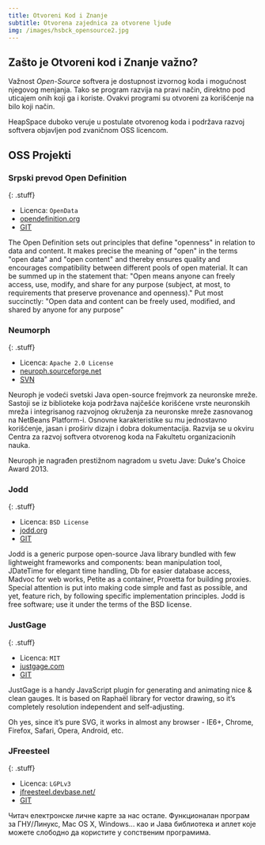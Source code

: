 ```yaml
---
title: Otvoreni Kod i Znanje
subtitle: Otvorena zajednica za otvorene ljude
img: /images/hsbck_opensource2.jpg
---
```


## Zašto je Otvoreni kod i Znanje važno?

Važnost _Open-Source_ softvera je dostupnost izvornog koda i mogućnost
njegovog menjanja. Tako se program razvija na pravi način, direktno
pod uticajem onih koji ga i koriste. Ovakvi programi su otvoreni za
korišćenje na bilo koji način.

HeapSpace duboko veruje u postulate otvorenog koda i podržava razvoj
softvera objavljen pod zvaničnom OSS licencom.

## OSS Projekti

### Srpski prevod Open Definition
{: .stuff}

+ Licenca: `OpenData`
+ [opendefinition.org](http://opendefinition.org/)
+ [GIT](https://github.com/HeapSpace/opendefinition)

The Open Definition sets out principles that define "openness" in relation to data and content.
It makes precise the meaning of "open" in the terms "open data" and "open content" and thereby ensures quality and encourages compatibility between different pools of open material.
It can be summed up in the statement that:
"Open means anyone can freely access, use, modify, and share for any purpose (subject, at most, to requirements that preserve provenance and openness)."
Put most succinctly:
"Open data and content can be freely used, modified, and shared by anyone for any purpose"


### Neumorph
{: .stuff}

+ Licenca: `Apache 2.0 License`
+ [neuroph.sourceforge.net](http://neuroph.sourceforge.net)
+ [SVN](http://sourceforge.net/p/neuroph/code/HEAD/tree/)

Neuroph je vodeći svetski Java open-source frejmvork za neuronske mreže.
Sastoji se iz biblioteke koja podržava najčešće korišćene vrste neuronskih
mreža i integrisanog razvojnog okruženja za neuronske mreže zasnovanog na
NetBeans Platform-i. Osnovne karakteristike su mu jednostavno korišćenje,
jasan i proširiv dizajn i dobra dokumentacija. Razvija se u okviru
Centra za razvoj softvera otvorenog koda na Fakultetu organizacionih nauka.

Neuroph je nagrađen prestižnom nagradom u svetu Jave: Duke's Choice Award 2013.


### Jodd
{: .stuff}

+ Licenca: `BSD License`
+ [jodd.org](http://jodd.org)
+ [GIT](https://github.com/oblac/jodd/)

Jodd is a generic purpose open-source Java library bundled with few lightweight
frameworks and components: bean manipulation tool, JDateTime for elegant time
handling, Db for easier database access, Madvoc for web works, Petite as a
container, Proxetta for building proxies. Special attention is put into making
code simple and fast as possible, and yet, feature rich, by following specific
implementation principles. Jodd is free software; use it under the terms of the
BSD license.

### JustGage
{: .stuff}

+ Licenca: `MIT`
+ [justgage.com](http://justgage.com)
+ [GIT](https://github.com/toorshia/justgage)


JustGage is a handy JavaScript plugin for generating and animating nice & clean gauges. It is based on Raphaël library for vector drawing, so it’s completely resolution independent and self-adjusting.

Oh yes, since it’s pure SVG, it works in almost any browser -
IE6+, Chrome, Firefox, Safari, Opera, Android, etc.


### JFreesteel
{: .stuff}

+ Licenca: `LGPLv3`
+ [jfreesteel.devbase.net/](http://jfreesteel.devbase.net/)
+ [GIT](https://github.com/grakic/jfreesteel/)


Читач електронске личне карте за нас остале.
Функционалан програм за ГНУ/Линукс, Mac OS X, Windows... као и Јава библиотека и аплет које можете слободно да користите у сопственим програмима.
